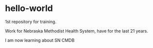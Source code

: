 # hello-world

1st repository for training.

Work for Nebraska Methodist Health System, have for the last 21 years.

I am now learning about SN CMDB
